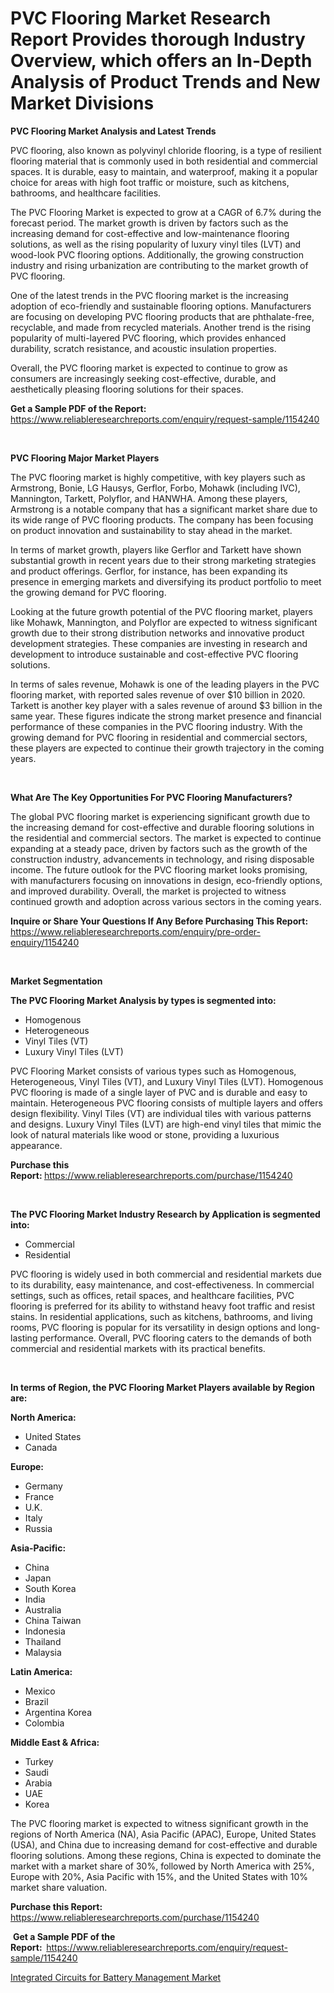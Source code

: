 <p><h1>PVC Flooring Market Research Report Provides thorough Industry Overview, which offers an In-Depth Analysis of Product Trends and New Market Divisions</h1></p><p><strong>PVC Flooring Market Analysis and Latest Trends</strong></p>
<p><p>PVC flooring, also known as polyvinyl chloride flooring, is a type of resilient flooring material that is commonly used in both residential and commercial spaces. It is durable, easy to maintain, and waterproof, making it a popular choice for areas with high foot traffic or moisture, such as kitchens, bathrooms, and healthcare facilities.</p><p>The PVC Flooring Market is expected to grow at a CAGR of 6.7% during the forecast period. The market growth is driven by factors such as the increasing demand for cost-effective and low-maintenance flooring solutions, as well as the rising popularity of luxury vinyl tiles (LVT) and wood-look PVC flooring options. Additionally, the growing construction industry and rising urbanization are contributing to the market growth of PVC flooring.</p><p>One of the latest trends in the PVC flooring market is the increasing adoption of eco-friendly and sustainable flooring options. Manufacturers are focusing on developing PVC flooring products that are phthalate-free, recyclable, and made from recycled materials. Another trend is the rising popularity of multi-layered PVC flooring, which provides enhanced durability, scratch resistance, and acoustic insulation properties.</p><p>Overall, the PVC flooring market is expected to continue to grow as consumers are increasingly seeking cost-effective, durable, and aesthetically pleasing flooring solutions for their spaces.</p></p>
<p><strong>Get a Sample PDF of the Report:&nbsp;</strong> <a href="https://www.reliableresearchreports.com/enquiry/request-sample/1154240">https://www.reliableresearchreports.com/enquiry/request-sample/1154240</a></p>
<p>&nbsp;</p>
<p><strong>PVC Flooring Major Market Players</strong></p>
<p><p>The PVC flooring market is highly competitive, with key players such as Armstrong, Bonie, LG Hausys, Gerflor, Forbo, Mohawk (including IVC), Mannington, Tarkett, Polyflor, and HANWHA. Among these players, Armstrong is a notable company that has a significant market share due to its wide range of PVC flooring products. The company has been focusing on product innovation and sustainability to stay ahead in the market.</p><p>In terms of market growth, players like Gerflor and Tarkett have shown substantial growth in recent years due to their strong marketing strategies and product offerings. Gerflor, for instance, has been expanding its presence in emerging markets and diversifying its product portfolio to meet the growing demand for PVC flooring.</p><p>Looking at the future growth potential of the PVC flooring market, players like Mohawk, Mannington, and Polyflor are expected to witness significant growth due to their strong distribution networks and innovative product development strategies. These companies are investing in research and development to introduce sustainable and cost-effective PVC flooring solutions.</p><p>In terms of sales revenue, Mohawk is one of the leading players in the PVC flooring market, with reported sales revenue of over $10 billion in 2020. Tarkett is another key player with a sales revenue of around $3 billion in the same year. These figures indicate the strong market presence and financial performance of these companies in the PVC flooring industry. With the growing demand for PVC flooring in residential and commercial sectors, these players are expected to continue their growth trajectory in the coming years.</p></p>
<p>&nbsp;</p>
<p><strong>What Are The Key Opportunities For PVC Flooring Manufacturers?</strong></p>
<p><p>The global PVC flooring market is experiencing significant growth due to the increasing demand for cost-effective and durable flooring solutions in the residential and commercial sectors. The market is expected to continue expanding at a steady pace, driven by factors such as the growth of the construction industry, advancements in technology, and rising disposable income. The future outlook for the PVC flooring market looks promising, with manufacturers focusing on innovations in design, eco-friendly options, and improved durability. Overall, the market is projected to witness continued growth and adoption across various sectors in the coming years.</p></p>
<p><strong>Inquire or Share Your Questions If Any Before Purchasing This Report:</strong> <a href="https://www.reliableresearchreports.com/enquiry/pre-order-enquiry/1154240">https://www.reliableresearchreports.com/enquiry/pre-order-enquiry/1154240</a></p>
<p>&nbsp;</p>
<p><strong>Market Segmentation</strong></p>
<p><strong>The PVC Flooring Market Analysis by types is segmented into:</strong></p>
<p><ul><li>Homogenous</li><li>Heterogeneous</li><li>Vinyl Tiles (VT)</li><li>Luxury Vinyl Tiles (LVT)</li></ul></p>
<p><p>PVC Flooring Market consists of various types such as Homogenous, Heterogeneous, Vinyl Tiles (VT), and Luxury Vinyl Tiles (LVT). Homogenous PVC flooring is made of a single layer of PVC and is durable and easy to maintain. Heterogeneous PVC flooring consists of multiple layers and offers design flexibility. Vinyl Tiles (VT) are individual tiles with various patterns and designs. Luxury Vinyl Tiles (LVT) are high-end vinyl tiles that mimic the look of natural materials like wood or stone, providing a luxurious appearance.</p></p>
<p><strong>Purchase this Report:&nbsp;</strong><a href="https://www.reliableresearchreports.com/purchase/1154240">https://www.reliableresearchreports.com/purchase/1154240</a></p>
<p>&nbsp;</p>
<p><strong>The PVC Flooring Market Industry Research by Application is segmented into:</strong></p>
<p><ul><li>Commercial</li><li>Residential</li></ul></p>
<p><p>PVC flooring is widely used in both commercial and residential markets due to its durability, easy maintenance, and cost-effectiveness. In commercial settings, such as offices, retail spaces, and healthcare facilities, PVC flooring is preferred for its ability to withstand heavy foot traffic and resist stains. In residential applications, such as kitchens, bathrooms, and living rooms, PVC flooring is popular for its versatility in design options and long-lasting performance. Overall, PVC flooring caters to the demands of both commercial and residential markets with its practical benefits.</p></p>
<p>&nbsp;</p>
<p><strong>In terms of Region, the PVC Flooring Market Players available by Region are:</strong></p>
<p>
    <p> <strong> North America: </strong>
        <ul>
            <li>United States</li>
            <li>Canada</li>
        </ul>
        </p> 
    <p> <strong> Europe: </strong>
        <ul>
            <li>Germany</li>
            <li>France</li>
            <li>U.K.</li>
            <li>Italy</li>
            <li>Russia</li>
        </ul>
        </p> 
    <p> <strong> Asia-Pacific: </strong>
        <ul>
            <li>China</li>
            <li>Japan</li>
            <li>South Korea</li>
            <li>India</li>
            <li>Australia</li>
            <li>China Taiwan</li>
            <li>Indonesia</li>
            <li>Thailand</li>
            <li>Malaysia</li>
        </ul>
        </p> 
    <p> <strong> Latin America: </strong>
        <ul>
            <li>Mexico</li>
            <li>Brazil</li>
            <li>Argentina Korea</li>
            <li>Colombia</li>
        </ul>
        </p> 
    <p> <strong> Middle East & Africa: </strong>
        <ul>
            <li>Turkey</li>
            <li>Saudi</li>
            <li>Arabia</li>
            <li>UAE</li>
            <li>Korea</li>
        </ul>
    </p>
    </p>
<p><p>The PVC flooring market is expected to witness significant growth in the regions of North America (NA), Asia Pacific (APAC), Europe, United States (USA), and China due to increasing demand for cost-effective and durable flooring solutions. Among these regions, China is expected to dominate the market with a market share of 30%, followed by North America with 25%, Europe with 20%, Asia Pacific with 15%, and the United States with 10% market share valuation.</p></p>
<p><strong>Purchase this Report: </strong><a href="https://www.reliableresearchreports.com/purchase/1154240">https://www.reliableresearchreports.com/purchase/1154240</a></p>
<p>&nbsp;<strong>Get a Sample PDF of the Report:&nbsp;&nbsp;</strong><a href="https://www.reliableresearchreports.com/enquiry/request-sample/1154240">https://www.reliableresearchreports.com/enquiry/request-sample/1154240</a></p>
<p><strong></strong></p>
<p><p><a href="https://eight-handstand-8fb.notion.site/Integrated-Circuits-for-Battery-Management-Market-Research-Report-Provides-Critical-Insights-that-ca-b759125a07bf4e188be5691bfed94c88">Integrated Circuits for Battery Management Market</a></p></p>